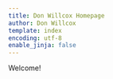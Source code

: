 ```yaml
---
title: Don Willcox Homepage
author: Don Willcox
template: index
encoding: utf-8
enable_jinja: false
---
```


Welcome!

